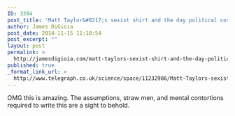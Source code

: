 ```yaml
---
ID: 3394
post_title: 'Matt Taylor&#8217;s sexist shirt and the day political correctness officially went mad'
author: James DiGioia
post_date: 2014-11-15 11:10:54
post_excerpt: ""
layout: post
permalink: >
  http://jamesdigioia.com/matt-taylors-sexist-shirt-and-the-day-political-correctness-officially-went-mad/
published: true
_format_link_url: >
  http://www.telegraph.co.uk/science/space/11232986/Matt-Taylors-sexist-shirt-and-the-day-political-correctness-officially-went-mad.html
---
```

OMG this is amazing. The assumptions, straw men, and mental contortions required to write this are a sight to behold.